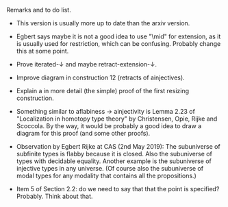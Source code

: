 Remarks and to do list.


 * This version is usually more up to date than the arxiv version.

 * Egbert says maybe it is not a good idea to use "\mid" for
   extension, as it is usually used for restriction, which can be
   confusing. Probably change this at some point.

 * Prove iterated-↓ and maybe retract-extension-↓.

 * Improve diagram in construction 12 (retracts of ainjectives).

 * Explain a in more detail (the simple) proof of the first resizing
   construction.

 * Something similar to aflabiness -> ainjectivity is Lemma 2.23 of
   "Localization in homotopy type theory" by Christensen, Opie, Rijke
   and Scoccola. By the way, it would be probably a good idea to draw
   a diagram for this proof (and some other proofs).

 * Observation by Egbert Rijke at CAS (2nd May 2019): The subuniverse
   of subfinite types is flabby because it is closed. Also the
   subuniverse of types with decidable equality. Another example is
   the subuniverse of injective types in any universe. (Of course also
   the subuniverse of modal types for any modality that contains all
   the propositions.)

 * Item 5 of Section 2.2: do we need to say that that the point is
   specified? Probably. Think about that.
